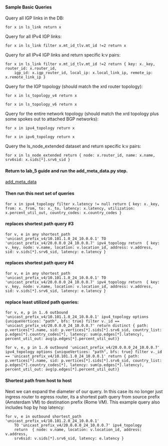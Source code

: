 #### Sample Basic Queries

Query all IGP links in the DB:
```
for x in ls_link return x
```
Query for all IPv4 IGP links:
```
for x in ls_link filter x.mt_id_tlv.mt_id !=2 return x
```
Query for all IPv4 IGP links and return specific k:v pairs:
```
for x in ls_link filter x.mt_id_tlv.mt_id !=2 return { key: x._key, router_id: x.router_id, 
    igp_id: x.igp_router_id, local_ip: x.local_link_ip, remote_ip: x.remote_link_ip }
```
Query for the IGP topology (should match the xrd router topology):
```
for x in ls_topology_v4 return x
```
```
for x in ls_topology_v6 return x
```
Query for the entire network topology (should match the xrd topology plus some spokes out to attached BGP networks):
```
for x in ipv4_topology return x
```
```
for x in ipv6_topology return x
```
Query the ls_node_extended dataset and return specific k:v pairs:
```
for x in ls_node_extended return { node: x.router_id, name: x.name, srv6sid: x.sids[*].srv6_sid }
```

#### Return to lab_5 guide and run the add_meta_data.py step. 
[add_meta_data](https://github.com/jalapeno/SRv6_dCloud_Lab/blob/main/lab_5/lab_5-guide.md#populating-the-db-with-external-data)
#### Then run this next set of queries
```
for x in ipv4_topology filter x.latency != null return { key: x._key, from: x._from, to: x._to, latency: x.latency, utilization: x.percent_util_out, country_codes: x.country_codes }
```

#### replaces shortest path query #3
```
for v, e in any shortest_path 'unicast_prefix_v4/10.101.1.0_24_10.0.0.1' TO 'unicast_prefix_v4/20.0.0.0_24_10.0.0.7' ipv4_topology return  { key: v._key, node: v.name, location: v.location_id, address: v.address, sid: v.sids[*].srv6_sid, latency: e.latency }
```

#### replaces shortest path query #4
```
for v, e in any shortest_path 'unicast_prefix_v4/10.101.1.0_24_10.0.0.1' TO 'unicast_prefix_v4/20.0.0.0_24_10.0.0.7' ipv4_topology return  { key: v._key, node: v.name, location: v.location_id, address: v.address, sid: v.sids[*].srv6_sid, latency: e.latency }
```

#### replace least utilized path queries:
```
for v, e, p in 1..6 outbound 'unicast_prefix_v4/10.101.1.0_24_10.0.0.1' ipv4_topology options {uniqueVertices: "path", bfs: true} filter v._id == 'unicast_prefix_v4/20.0.0.0_24_10.0.0.7' return distinct { path: p.vertices[*].name, sid: p.vertices[*].sids[*].srv6_sid, country_list: p.edges[*].country_codes[*], latency: sum(p.edges[*].latency), percent_util_out: avg(p.edges[*].percent_util_out)}

```
```
for v, e, p in 1..6 outbound 'unicast_prefix_v4/20.0.0.0_24_10.0.0.7' ipv4_topology options {uniqueVertices: "path", bfs: true} filter v._id == 'unicast_prefix_v4/10.101.1.0_24_10.0.0.1' return { path: p.vertices[*].name, sid: p.vertices[*].sids[*].srv6_sid, country_list: p.edges[*].country_codes[*], latency: sum(p.edges[*].latency), percent_util_out: avg(p.edges[*].percent_util_out)}

```

#### Shortest path from host to host
Next we can expand the diameter of our query. In this case its no longer just ingress router to egress router, its a shortest path query from source prefix (Amsterdam VM) to destination prefix (Rome VM). This example query also includes hop by hop latency:
```
for v, e in outbound shortest_path 'unicast_prefix_v4/10.101.2.0_24_10.0.0.1' 
    TO 'unicast_prefix_v4/20.0.0.0_24_10.0.0.7' ipv4_topology 
    return  { node: v.name, location: v.location_id, address: v.address, 
    srv6sid: v.sids[*].srv6_sid, latency: e.latency }
```
